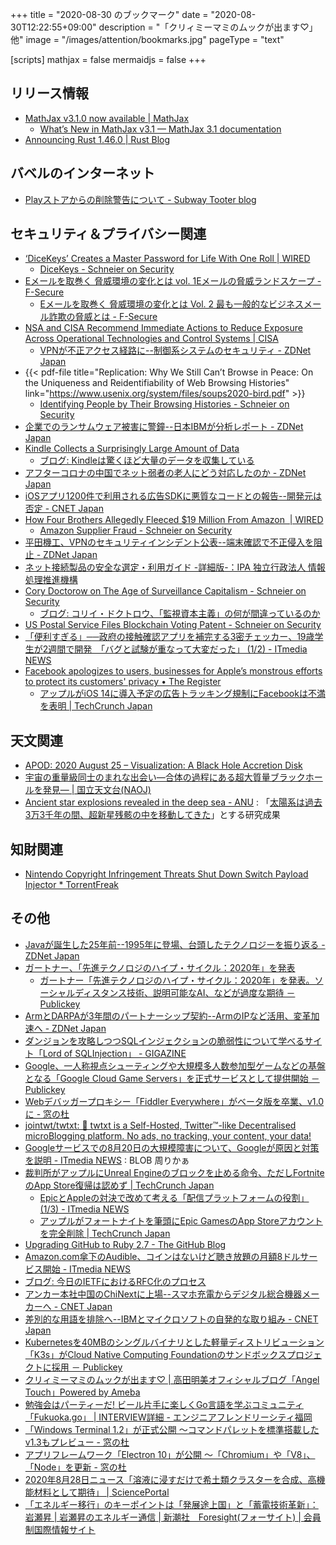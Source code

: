 +++
title = "2020-08-30 のブックマーク"
date =  "2020-08-30T12:22:55+09:00"
description = "「クリィミーマミのムックが出ます♡」他"
image = "/images/attention/bookmarks.jpg"
pageType = "text"

[scripts]
  mathjax = false
  mermaidjs = false
+++

## リリース情報

- [MathJax v3.1.0 now available | MathJax](https://www.mathjax.org/MathJax-v3-1-0-available/)
    - [What’s New in MathJax v3.1 — MathJax 3.1 documentation](http://docs.mathjax.org/en/latest/upgrading/whats-new-3.1.html)
- [Announcing Rust 1.46.0 | Rust Blog](https://blog.rust-lang.org/2020/08/27/Rust-1.46.0.html)

## バベルのインターネット

- [Playストアからの削除警告について - Subway Tooter blog](http://subwaytooter.hatenadiary.jp/entry/2020/08/29/113948)

## セキュリティ＆プライバシー関連

- [‘DiceKeys’ Creates a Master Password for Life With One Roll | WIRED](https://www.wired.com/story/dicekeys-cryptography/)
    - [DiceKeys - Schneier on Security](https://www.schneier.com/blog/archives/2020/08/dicekeys.html)
- [Eメールを取巻く 脅威環境の変化とは vol. 1Eメールの脅威ランドスケープ - F-Secure](https://blog.f-secure.com/ja/understanding-the-email-threat-landscape/)
    - [Eメールを取巻く 脅威環境の変化とは Vol. 2 最も一般的なビジネスメール詐欺の脅威とは - F-Secure](https://blog.f-secure.com/ja/business-email-compromises-what-are-the-most-common-threats/)
- [NSA and CISA Recommend Immediate Actions to Reduce Exposure Across Operational Technologies and Control Systems | CISA](https://us-cert.cisa.gov/ncas/alerts/aa20-205a)
    - [VPNが不正アクセス経路に--制御系システムのセキュリティ - ZDNet Japan](https://japan.zdnet.com/article/35158574/)
- {{< pdf-file title="Replication: Why We Still Can’t Browse in Peace: On the Uniqueness and Reidentifiability of Web Browsing Histories" link="https://www.usenix.org/system/files/soups2020-bird.pdf" >}}
    - [Identifying People by Their Browsing Histories - Schneier on Security](https://www.schneier.com/blog/archives/2020/08/identifying_peo_9.html)
- [企業でのランサムウェア被害に警鐘--日本IBMが分析レポート - ZDNet Japan](https://japan.zdnet.com/article/35158624/)
- [Kindle Collects a Surprisingly Large Amount of Data](https://nullsweep.com/kindle-collects-a-surprisingly-large-amount-of-data/)
    - [ブログ: Kindleは驚くほど大量のデータを収集している](https://okuranagaimo.blogspot.com/2020/08/kindle.html)
- [アフターコロナの中国でネット弱者の老人にどう対応したのか - ZDNet Japan](https://japan.zdnet.com/article/35158575/)
- [iOSアプリ1200件で利用される広告SDKに悪質なコードとの報告--開発元は否定 - CNET Japan](https://japan.cnet.com/article/35158608/)
- [How Four Brothers Allegedly Fleeced $19 Million From Amazon  | WIRED](https://www.wired.com/story/how-four-brothers-allegedly-fleeced-19-million-amazon/)
    - [Amazon Supplier Fraud - Schneier on Security](https://www.schneier.com/blog/archives/2020/08/amazon_supplier.html)
- [平田機工、VPNのセキュリティインシデント公表--端末確認で不正侵入を阻止 - ZDNet Japan](https://japan.zdnet.com/article/35158682/)
- [ネット接続製品の安全な選定・利用ガイド -詳細版-：IPA 独立行政法人 情報処理推進機構](https://www.ipa.go.jp/security/vuln/report/notice/guideforconsumer.html)
- [Cory Doctorow on The Age of Surveillance Capitalism - Schneier on Security](https://www.schneier.com/blog/archives/2020/08/cory_doctorow_o_2.html)
    - [ブログ: コリイ・ドクトロウ、「監視資本主義」の何が間違っているのか](https://okuranagaimo.blogspot.com/2020/08/blog-post_28.html)
- [US Postal Service Files Blockchain Voting Patent - Schneier on Security](https://www.schneier.com/blog/archives/2020/08/us_postal_servi.html)
- [「便利すぎる」──政府の接触確認アプリを補完する3密チェッカー、19歳学生が2週間で開発　「バグと試験が重なって大変だった」 (1/2) - ITmedia NEWS](https://www.itmedia.co.jp/news/articles/2008/25/news128.html)
- [Facebook apologizes to users, businesses for Apple’s monstrous efforts to protect its customers' privacy • The Register](https://www.theregister.com/2020/08/27/facebook_ios_ads/)
    - [アップルがiOS 14に導入予定の広告トラッキング規制にFacebookは不満を表明  |  TechCrunch Japan](https://jp.techcrunch.com/2020/08/28/2020-08-27-facebook-vs-apple-ad-tracking/)

## 天文関連

- [APOD: 2020 August 25 – Visualization: A Black Hole Accretion Disk](https://apod.nasa.gov/apod/ap200825.html)
- [宇宙の重量級同士のまれな出会い—合体の過程にある超大質量ブラックホールを発見— | 国立天文台(NAOJ)](https://www.nao.ac.jp/news/science/2020/20200827-subaru.html)
- [Ancient star explosions revealed in the deep sea  - ANU](https://www.anu.edu.au/news/all-news/ancient-star-explosions-revealed-in-the-deep-sea) : 「[太陽系は過去3万3千年の間、超新星残骸の中を移動してきた](https://news.local-group.jp/20200828.html#p05)」とする研究成果

## 知財関連

- [Nintendo Copyright Infringement Threats Shut Down Switch Payload Injector * TorrentFreak](https://torrentfreak.com/nintendo-copyright-infringement-threats-shut-down-switch-payload-injector-200824/)

## その他

- [Javaが誕生した25年前--1995年に登場、台頭したテクノロジーを振り返る - ZDNet Japan](https://japan.zdnet.com/article/35158318/)
- [ガートナー、「先進テクノロジのハイプ・サイクル：2020年」を発表](https://www.gartner.com/jp/newsroom/press-releases/pr-20200819)
    - [ガートナー「先進テクノロジのハイプ・サイクル：2020年」を発表。ソーシャルディスタンス技術、説明可能なAI、などが過度な期待 － Publickey](https://www.publickey1.jp/blog/20/2020ai_1.html)
- [ArmとDARPAが3年間のパートナーシップ契約--ArmのIPなど活用、変革加速へ - ZDNet Japan](https://japan.zdnet.com/article/35158539/)
- [ダンジョンを攻略しつつSQLインジェクションの脆弱性について学べるサイト「Lord of SQLInjection」 - GIGAZINE](https://gigazine.net/news/20200823-lord-of-sqlinjection/)
- [Google、一人称視点シューティングや大規模多人数参加型ゲームなどの基盤となる「Google Cloud Game Servers」を正式サービスとして提供開始 － Publickey](https://www.publickey1.jp/blog/20/googlegoogle_cloud_game_servers.html)
- [Webデバッガープロキシー「Fiddler Everywhere」がベータ版を卒業、v1.0に - 窓の杜](https://forest.watch.impress.co.jp/docs/news/1272275.html)
- [jointwt/twtxt: 📕 twtxt is a Self-Hosted, Twitter™-like Decentralised microBlogging platform. No ads, no tracking, your content, your data!](https://github.com/jointwt/twtxt)
- [Googleサービスでの8月20日の大規模障害について、Googleが原因と対策を説明 - ITmedia NEWS](https://www.itmedia.co.jp/news/articles/2008/25/news085.html) : BLOB 周りかぁ
- [裁判所がアップルにUnreal Engineのブロックを止める命令、ただしFortniteのApp Store復帰は認めず  |  TechCrunch Japan](https://jp.techcrunch.com/2020/08/25/2020-08-24-apple-ordered-to-not-block-epic-games-unreal-engine-but-fortnite-to-stay-off-app-store/)
    - [EpicとAppleの対決で改めて考える「配信プラットフォームの役割」 (1/3) - ITmedia NEWS](https://www.itmedia.co.jp/news/articles/2008/27/news060.html)
    - [アップルがフォートナイトを筆頭にEpic GamesのApp Storeアカウントを完全削除  |  TechCrunch Japan](https://jp.techcrunch.com/2020/08/29/2020-08-28-apple-terminates-epic-games/)
- [Upgrading GitHub to Ruby 2.7 - The GitHub Blog](https://github.blog/2020-08-25-upgrading-github-to-ruby-2-7/)
- [Amazon.com傘下のAudible、コインはないけど聴き放題の月額8ドルサービス開始 - ITmedia NEWS](https://www.itmedia.co.jp/news/articles/2008/25/news050.html)
- [ブログ: 今日のIETFにおけるRFC化のプロセス](https://okuranagaimo.blogspot.com/2020/08/ietfrfc.html)
- [アンカー本社中国のChiNextに上場--スマホ充電からデジタル総合機器メーカーへ - CNET Japan](https://japan.cnet.com/article/35158612/)
- [差別的な用語を排除へ--IBMとマイクロソフトの自発的な取り組み - CNET Japan](https://japan.cnet.com/article/35158622/)
- [Kubernetesを40MBのシングルバイナリとした軽量ディストリビューション「K3s」がCloud Native Computing Foundationのサンドボックスプロジェクトに採用 － Publickey](https://www.publickey1.jp/blog/20/kubernetes40mbk3scloud_native_computing_foundation.html)
- [クリィミーマミのムックが出ます♡ | 高田明美オフィシャルブログ「Angel Touch」Powered by Ameba](https://ameblo.jp/angel-touch/entry-12620452563.html)
- [勉強会はパーティーだ! ビール片手に楽しくGo言語を学ぶコミュニティ「Fukuoka.go」 | INTERVIEW詳細 - エンジニアフレンドリーシティ福岡](https://efc.fukuoka.jp/interview/3704)
- [「Windows Terminal 1.2」が正式公開 ～コマンドパレットを標準搭載したv1.3もプレビュー - 窓の杜](https://forest.watch.impress.co.jp/docs/news/1273244.html)
- [アプリフレームワーク「Electron 10」が公開 ～「Chromium」や「V8」、「Node」を更新 - 窓の杜](https://forest.watch.impress.co.jp/docs/news/1273619.html)
- [2020年8月28日ニュース「溶液に浸すだけで希土類クラスターを合成、高機能材料として期待」 | SciencePortal](https://scienceportal.jst.go.jp/news/newsflash_review/newsflash/2020/08/20200828_01.html)
- [「エネルギー移行」のキーポイントは「発展途上国」と「蓄電技術革新」：岩瀬昇 | 岩瀬昇のエネルギー通信 | 新潮社　Foresight(フォーサイト) | 会員制国際情報サイト](https://www.fsight.jp/articles/-/47264)
